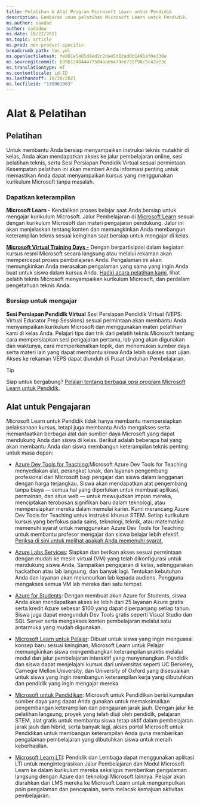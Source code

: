 ```yaml
---
title: Pelatihan & Alat Program Microsoft Learn untuk Pendidik
description: Gambaran umum pelatihan Microsoft Learn untuk Pendidik.
ms.author: saadad
author: sadadow
ms.date: 10/22/2021
ms.topic: article
ms.prod: non-product-specific
breadcrumb_path: toc.yml
ms.openlocfilehash: fe801e5485d8ed2c2da45d82ad6b1491af0e330e
ms.sourcegitcommit: b39b124844477584aae6479ee732f98c5c42ae3c
ms.translationtype: HT
ms.contentlocale: id-ID
ms.lasthandoff: 10/30/2021
ms.locfileid: "130961063"
---
```

# <a name="training--tools"></a>Alat & Pelatihan

## <a name="training"></a>Pelatihan

Untuk membantu Anda bersiap menyampaikan instruksi teknis mutakhir di kelas, Anda akan mendapatkan akses ke jalur pembelajaran online, sesi pelatihan teknis, serta Sesi Persiapan Pendidik Virtual sesuai permintaan. Kesempatan pelatihan ini akan memberi Anda informasi penting untuk memastikan Anda dapat menyampaikan kursus yang menggunakan kurikulum Microsoft tanpa masalah.

### <a name="get-skilled"></a>Dapatkan keterampilan

**Microsoft Learn -** Kendalikan proses belajar saat Anda bersiap untuk mengajar kurikulum Microsoft. Jalur Pembelajaran di [Microsoft Learn](/learn/) sesuai dengan kurikulum Microsoft dan materi pengajaran pendukung. Jalur ini akan menjelaskan tentang konten dan memungkinkan Anda membangun keterampilan teknis sesuai keinginan saat bersiap untuk mengajar di kelas.

**[Microsoft Virtual Training Days -](https://mvtd.events.microsoft.com/)** Dengan berpartisipasi dalam kegiatan kursus resmi Microsoft secara langsung atau melalui rekaman akan mempercepat proses pembelajaran Anda. Pengalaman ini akan memungkinkan Anda merasakan pengalaman yang sama yang ingin Anda buat untuk siswa dalam kursus Anda. [Hadiri acara pelatihan kami](https://mvtd.events.microsoft.com/), lihat pelatih teknis Microsoft menyampaikan kurikulum Microsoft, dan perdalam pengetahuan teknis Anda.

### <a name="get-ready-to-teach"></a>Bersiap untuk mengajar

**Sesi Persiapan Pendidik Virtual** Sesi Persiapan Pendidik Virtual (VEPS: Virtual Educator Prep Sessions) sesuai permintaan akan membantu Anda menyampaikan kurikulum Microsoft dan menggunakan materi pelatihan kami di kelas Anda. Pelajari tips dan trik dari pelatih teknis Microsoft tentang cara mempersiapkan sesi pengajaran pertama, lab yang akan digunakan dan waktunya, cara memperkenalkan topik, dan menemukan sumber daya serta materi lain yang dapat membantu siswa Anda lebih sukses saat ujian. Akses ke rekaman VEPS dapat diunduh di Pusat Unduhan Pembelajaran.

> [!TIP]
> Siap untuk bergabung? [Pelajari tentang berbagai opsi program Microsoft Learn untuk Pendidik.](program-instructions.md#sign-up)

## <a name="tools-for-teaching"></a>Alat untuk Pengajaran

Microsoft Learn untuk Pendidik tidak hanya membantu mempersiapkan pelaksanaan kursus, tetapi juga membantu Anda mengakses serta memanfaatkan berbagai alat dan sumber daya Microsoft yang dapat mendukung Anda dan siswa di kelas. Berikut adalah beberapa hal yang akan membantu Anda dan siswa membangun keterampilan teknis penting untuk masa depan:

- [Azure Dev Tools for Teaching:](https://azureforeducation.microsoft.com/devtools)Microsoft Azure Dev Tools for Teaching menyediakan alat, perangkat lunak, dan layanan pengembang profesional dari Microsoft bagi pengajar dan siswa dalam langganan dengan harga terjangkau. Siswa akan mendapatkan alat pengembang tanpa biaya &mdash; semua hal yang diperlukan untuk membuat aplikasi, permainan, dan situs web &mdash; untuk mewujudkan impian mereka, menciptakan terobosan signifikan baru dalam teknologi, atau mempersiapkan mereka dalam memulai karier. Kami merancang Azure Dev Tools for Teaching untuk instruksi khusus STEM. Setiap kurikulum kursus yang berfokus pada sains, teknologi, teknik, atau matematika memenuhi syarat untuk menggunakan Azure Dev Tools for Teaching untuk membantu profesor mengajar dan siswa belajar lebih efektif. [Periksa di sini untuk melihat apakah Anda memenuhi syarat.](/azure/education-hub/azure-dev-tools-teaching/program-faq#who-is-eligible-to-purchase-microsoft-azure-dev-tools-for-teaching)

- [Azure Labs Services](https://azure.microsoft.com/services/lab-services/): Siapkan dan berikan akses sesuai permintaan dengan mudah ke mesin virtual (VM) yang telah dikonfigurasi untuk mendukung siswa Anda. Sampaikan pengajaran di kelas, selenggarakan hackathon atau lab langsung, dan banyak lagi. Tentukan kebutuhan Anda dan layanan akan meluncurkan lab kepada audiens. Pengguna mengakses semua VM lab mereka dari satu tempat.

- [Azure for Students](https://azure.microsoft.com/free/students/): Dengan membuat akun Azure for Students, siswa Anda akan mendapatkan akses ke lebih dari 25 layanan Azure gratis serta kredit Azure sebesar $100 yang dapat diperpanjang setiap tahun. Siswa juga dapat mengunduh Dev Tools gratis seperti Visual Studio dan SQL Server serta mengakses konten pembelajaran melalui satu antarmuka yang mudah digunakan. 

- [Microsoft Learn untuk Pelajar](/learn/roles/student): Dibuat untuk siswa yang ingin menguasai konsep baru sesuai keinginan, Microsoft Learn untuk Pelajar memungkinkan siswa mengembangkan keterampilan praktis melalui modul dan jalur pembelajaran interaktif yang menyenangkan. Pendidik dan siswa dapat menjelajahi kursus dari universitas seperti UC Berkeley, Carnegie Mellon University, dan University of Oxford yang disesuaikan untuk siswa yang ingin membangun keterampilan kerja yang dibutuhkan dan pendidik yang ingin mengajar mereka.

- [Microsoft untuk Pendidikan](https://www.microsoft.com/education/higher-education/edu-skills/faculty/default.aspx): Microsoft untuk Pendidikan berisi kumpulan sumber daya yang dapat Anda gunakan untuk memaksimalkan pengembangan keterampilan dan pengajaran jarak jauh. Dengan jalur ke pelatihan langsung, proyek yang telah diuji oleh pendidik, pelajaran STEM, alat gratis untuk membantu siswa tetap aktif dalam pembelajaran jarak jauh dan hibrid, serta banyak lagi, akses portal Microsoft untuk Pendidikan untuk membangun keterampilan Anda guna memberikan pengalaman pembelajaran yang dibutuhkan siswa untuk meraih keberhasilan.

- [Microsoft Learn LTI](/learn/support/lti-application): Pendidik dan Lembaga dapat menggunakan aplikasi LTI untuk mengintegrasikan Jalur Pembelajaran dan Modul Microsoft Learn ke dalam kurikulum mereka sekaligus memberikan pengalaman langsung dengan Azure dan teknologi Microsoft lainnya. Pelajar akan diarahkan dari LMS mereka ke Microsoft Learn untuk mengumpulkan poin pengalaman dan pencapaian, serta melacak kemajuan aktivitas pembelajaran.
